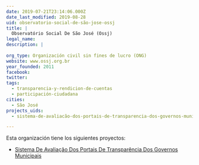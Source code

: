 ```yaml
---
date: 2019-07-21T23:14:06.000Z
date_last_modified: 2019-08-28
uid: observatorio-social-de-são-jose-ossj
title: |
  Observatório Social De São José (Ossj)
legal_name: 
description: |
  
org_type: Organización civil sin fines de lucro (ONG)
website: www.ossj.org.br
year_founded: 2011
facebook: 
twitter: 
tags:
  - transparencia-y-rendicion-de-cuentas
  - participación-ciudadana
cities: 
  - São José
projects_uids:
  - sistema-de-avaliacão-dos-portais-de-transparencia-dos-governos-municipais

---
```


Esta organización tiene los siguientes proyectos:

- [Sistema De Avaliação Dos Portais De Transparência Dos Governos Municipais](/proyectos/sistema-de-avaliacão-dos-portais-de-transparencia-dos-governos-municipais)
